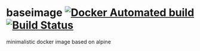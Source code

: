 # baseimage [![Docker Automated build](https://img.shields.io/docker/automated/jrottenberg/ffmpeg.svg)](https://hub.docker.com/r/smordvinov/go-builder/) [![Build Status](https://travis-ci.org/mordvinov/go-builder.svg?branch=master)](https://travis-ci.org/mordvinov/go-builder)
minimalistic docker image based on alpine
